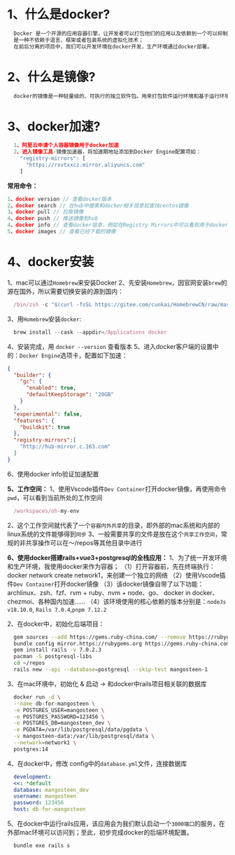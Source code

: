 # 1、什么是docker?
```typescript
  Docker 是一个开源的应用容器引擎，让开发者可以打包他们的应用以及依赖到一个可以抑制的容器中，然后发布到任何流行的linux机器上，也可以实现虚拟化。容器完全使用沙盒机制，相互之间话不会存在任何接口；
  是一种不依赖于语言、框架或者包装系统的虚拟化技术；
  在前后分离的项目中，我们可以开发环境在docker开发，生产环境通过docker部署。
```

# 2、什么是镜像?
```typescript
  docker的镜像是一种轻量级的、可执行的独立软件包。用来打包软件运行环境和基于运行环境的开发软件，它包含运行某个软件所需要的代码、运行时、库、环境变量和配置文件等。
```

# 3、docker加速?
```typescript
  1、阿里云申请个人容器镜像用于docker加速
  2、进入镜像工具-镜像加速器，将加速期地址添加到Docker Engine配置项如：
    "registry-mirrors": [
      "https://rxvtxxcz.mirror.aliyuncs.com"
    ]
```

**常用命令：**
```typescript
1、docker version // 查看docker版本
2、docker search // 在hub中搜索和docker相关信息如查找centos镜像
3、docker pull // 拉取镜像
4、docker push // 推送镜像到hub
4、docker info // 查看docker信息，例如在Registry Mirrors中可以看到用于docker加速的阿里云源地址
5、docker images // 查看已经下载的镜像
```

# 4、docker安装
  1、mac可以通过`Homebrew`来安装Docker
  2、先安装`Homebrew`，因官网安装`brew`的源在国外，所以需要切换安装的源到国内：
  ```typescript
    /bin/zsh -c "$(curl -fsSL https://gitee.com/cunkai/HomebrewCN/raw/master/Homebrew.sh)"
  ```  
  3、用`Homebrew`安装`docker`:
  ```typescript
    brew install --cask --appdir=/Applications docker
  ```
  4、安装完成，用 `docker --version` 查看版本
  5、进入docker客户端的设置中的：`Docker Engine`选项卡，配置如下加速：
  ```json
  {
    "builder": {
      "gc": {
        "enabled": true,
        "defaultKeepStorage": "20GB"
      }
    },
    "experimental": false,
    "features": {
      "buildkit": true
    },
    "registry-mirrors":[
      "http://hub-mirror.c.163.com"
    ]
  }
  ```
  6、使用docker info验证加速配置
    

**5、工作空间：**
  1、使用Vscode插件`Dev Container`打开docker镜像，再使用命令`pwd`，可以看到当前所处的工作空间
  ```typescript
    /workspaces/oh-my-env
  ```
  2、这个工作空间就代表了一个`容器内外共享`的目录，即外部的mac系统和内部的linux系统的文件能够得到`同步`
  3、一般需要共享的文件是放在这个`共享工作空间`，常规的非共享操作可以在～/repos等其他目录中进行

**6、使用docker搭建rails+vue3+postgresql的全栈应用：**
  1、为了统一开发环境和生产环境，我使用docker来作为容器；
    （1）打开容器前，先在终端执行：docker network create network1，来创建一个独立的网络
    （2）使用Vscode插件`Dev Container`打开docker镜像
    （3）该docker镜像自带了以下功能：archlinux、zsh、fzf、rvm + ruby、nvm + node、go、
      docker in docker、chezmoi、各种国内加速……
    （4）该环境使用的核心依赖的版本分别是：`nodeJs v18.10.0`, `Rails 7.0.4`,`pnpm 7.12.2`

  2、在docker中，初始化后端项目：
  ```sh
    gem sources --add https://gems.ruby-china.com/ --remove https://rubygems.org/
    bundle config mirror.https://rubygems.org https://gems.ruby-china.com
    gem install rails -v 7.0.2.3
    pacman -S postgresql-libs
    cd ~/repos
    rails new --api --database=postgresql --skip-test mangosteen-1
  ```
  3、在mac环境中，初始化 & 启动 -> 和docker中rails项目相关联的数据库
  ```sh
    docker run -d \
    --name db-for-mangosteen \
    -e POSTGRES_USER=mangosteen \
    -e POSTGRES_PASSWORD=123456 \
    -e POSTGRES_DB=mangosteen_dev \
    -e PGDATA=/var/lib/postgresql/data/pgdata \
    -v mangosteen-data:/var/lib/postgresql/data \
    --network=network1 \
    postgres:14
  ```
  4、在docker中，修改 config中的`database.yml`文件，连接数据库
  ```yml
    development:
    <<: *default
    database: mangosteen_dev
    username: mangosteen
    password: 123456
    host: db-for-mangosteen
  ```
  5、在docker中运行rails应用，该应用会为我们默认启动一个`3000端口`的服务，在外部mac环境可以访问到；至此，初步完成docker的后端环境配置。
  ```sh
    bundle exe rails s
  ```